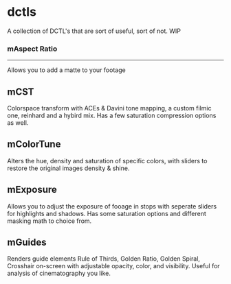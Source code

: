 # dctls

A collection of DCTL's that are sort of useful, sort of not. WIP


### mAspect Ratio
---
Allows you to add a matte to your footage





mCST
--------------------------------------------
Colorspace transform with ACEs & Davini tone mapping, a custom filmic one, reinhard and a hybird mix. Has a few saturation compression options as well.





mColorTune
-------------------------------------------
Alters the hue, density and saturation of specific colors, with sliders to restore the original images density & shine. 





mExposure
--------------------------------------------
Allows you to adjust the exposure of fooage in stops with seperate sliders for highlights and shadows. Has some saturation options and different masking math to choice from. 





mGuides
-------------------------------------------
Renders guide elements Rule of Thirds, Golden Ratio, Golden Spiral, Crosshair on-screen with adjustable opacity, color, and visibility. Useful for analysis of cinematography you like.  

